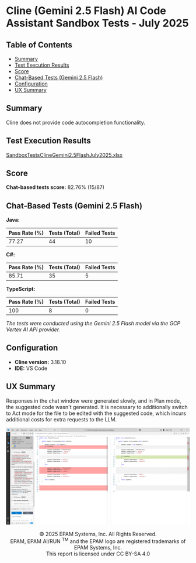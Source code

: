 # Cline (Gemini 2.5 Flash) AI Code Assistant Sandbox Tests - July 2025

## Table of Contents

- [Summary](#summary)
- [Test Execution Results](#test-execution-results)
- [Score](#score)
- [Chat-Based Tests (Gemini 2.5 Flash)](#chat-based-tests-gemini-25-flash)
- [Configuration](#configuration)
- [UX Summary](#ux-summary)

## Summary

Cline does not provide code autocompletion functionality.

## Test Execution Results

[SandboxTestsClineGemini2.5FlashJuly2025.xlsx](../../../../../reports/2025/SandboxTestsClineGemini2.5FlashJuly2025.xlsx)

## Score

**Chat-based tests score:** 82.76% (15/87)

## Chat-Based Tests (Gemini 2.5 Flash)

**Java:**

| Pass Rate (%) | Tests (Total) | Failed Tests |
|---------------|---------------|--------------|
| 77.27         | 44            | 10           |

**C#:**

| Pass Rate (%) | Tests (Total) | Failed Tests |
|---------------|---------------|--------------|
| 85.71         | 35            | 5            |

**TypeScript:**

| Pass Rate (%) | Tests (Total) | Failed Tests |
|---------------|---------------|--------------|
| 100           | 8             | 0            |

*The tests were conducted using the Gemini 2.5 Flash model via the GCP Vertex AI API provider.*

## Configuration

- **Cline version:** 3.18.10
- **IDE:** VS Code

## UX Summary

Responses in the chat window were generated slowly, and in Plan mode, the suggested code wasn't generated. It is necessary to additionally switch to Act mode for the file to be edited with the suggested code, which incurs additional costs for extra requests to the LLM.

![cline1.png](../../../../../images/sandbox-test/cline/cline1.png)

<p style="text-align: center;">    © 2025 EPAM Systems, Inc. All Rights Reserved.<br/>    EPAM, EPAM AI/RUN <sup>TM</sup> and the EPAM logo are registered trademarks of EPAM Systems, Inc.<br>    This report is licensed under CC BY-SA 4.0<br/></p>
